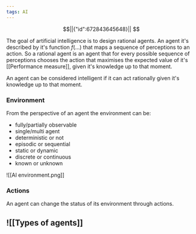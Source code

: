 ```yaml
---
tags: AI
---
```

```math
||{"id":672843645648}||


```
The goal of artificial intelligence is to design rational agents. An agent it's described by it's function $f(\dots)$ that maps a sequence of perceptions to an action. So a rational agent is an agent that for every possible sequence of perceptions chooses the action that maximises the expected value of it's [[Performance measure]], given it's knowledge up to that moment.

An agent can be considered intelligent if it can act rationally given it's knowledge up to that moment.
### Environment

From the perspective of an agent the environment can be:
- fully/partially observable
- single/multi agent
- deterministic or not
- episodic or sequential
- static or dynamic
- discrete or continuous
- known or unknown

![[AI environment.png]]

### Actions

An agent can change the status of its environment through actions.
## ![[Types of  agents]]